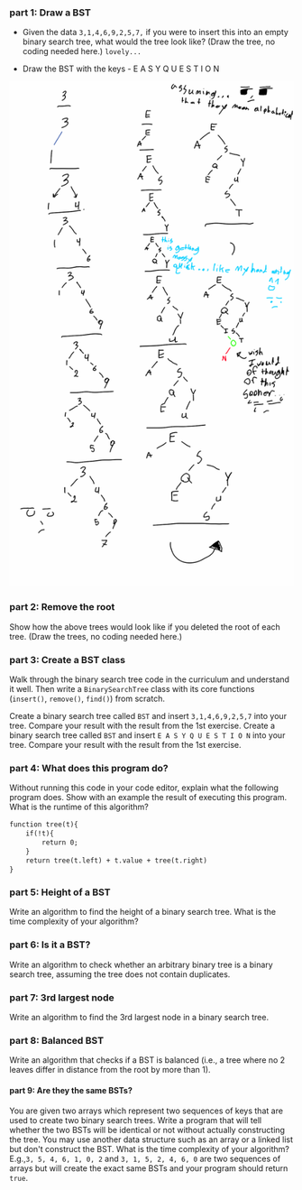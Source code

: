 ### part 1: Draw a BST

- Given the data `3,1,4,6,9,2,5,7,` if you were to insert this into an empty binary search tree, what would the tree look like? (Draw the tree, no coding needed here.) `lovely...`

- Draw the BST with the keys - E A S Y Q U E S T I O N

![treeDrawing](/img/tree_drawing_for_part-1.png)

### part 2: Remove the root
Show how the above trees would look like if you deleted the root of each tree. (Draw the trees, no coding needed here.)


### part 3: Create a BST class
Walk through the binary search tree code in the curriculum and understand it well. Then write a `BinarySearchTree` class with its core functions (`insert()`, `remove()`, `find()`) from scratch.

Create a binary search tree called `BST` and insert `3,1,4,6,9,2,5,7` into your tree. Compare your result with the result from the 1st exercise.
Create a binary search tree called `BST` and insert `E A S Y Q U E S T I O N` into your tree. Compare your result with the result from the 1st exercise.


### part 4: What does this program do?
Without running this code in your code editor, explain what the following program does. Show with an example the result of executing this program. What is the runtime of this algorithm?


```
function tree(t){
    if(!t){
        return 0;
    }
    return tree(t.left) + t.value + tree(t.right)
}
```


### part 5: Height of a BST
Write an algorithm to find the height of a binary search tree. What is the time complexity of your algorithm?

### part 6: Is it a BST?
Write an algorithm to check whether an arbitrary binary tree is a binary search tree, assuming the tree does not contain duplicates.

### part 7: 3rd largest node
Write an algorithm to find the 3rd largest node in a binary search tree.

### part 8: Balanced BST
Write an algorithm that checks if a BST is balanced (i.e., a tree where no 2 leaves differ in distance from the root by more than 1).

#### part 9: Are they the same BSTs?
You are given two arrays which represent two sequences of keys that are used to create two binary search trees. Write a program that will tell whether the two BSTs will be identical or not without actually constructing the tree. You may use another data structure such as an array or a linked list but don't construct the BST. What is the time complexity of your algorithm? E.g.,`3, 5, 4, 6, 1, 0, 2` and `3, 1, 5, 2, 4, 6, 0` are two sequences of arrays but will create the exact same BSTs and your program should return `true`.
